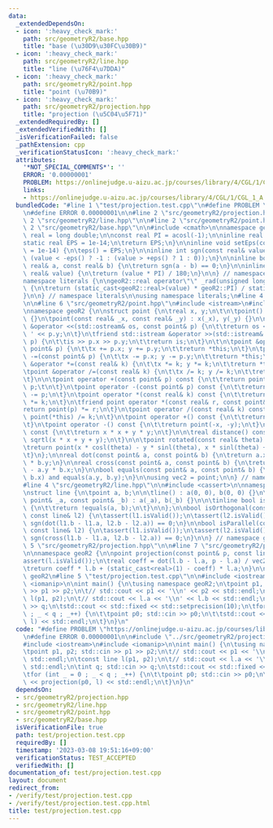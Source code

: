```yaml
---
data:
  _extendedDependsOn:
  - icon: ':heavy_check_mark:'
    path: src/geometryR2/base.hpp
    title: "base (\u30D9\u30FC\u30B9)"
  - icon: ':heavy_check_mark:'
    path: src/geometryR2/line.hpp
    title: "line (\u76F4\u7DDA)"
  - icon: ':heavy_check_mark:'
    path: src/geometryR2/point.hpp
    title: "point (\u70B9)"
  - icon: ':heavy_check_mark:'
    path: src/geometryR2/projection.hpp
    title: "projection (\u5C04\u5F71)"
  _extendedRequiredBy: []
  _extendedVerifiedWith: []
  _isVerificationFailed: false
  _pathExtension: cpp
  _verificationStatusIcon: ':heavy_check_mark:'
  attributes:
    '*NOT_SPECIAL_COMMENTS*': ''
    ERROR: '0.00000001'
    PROBLEM: https://onlinejudge.u-aizu.ac.jp/courses/library/4/CGL/1/CGL_1_A
    links:
    - https://onlinejudge.u-aizu.ac.jp/courses/library/4/CGL/1/CGL_1_A
  bundledCode: "#line 1 \"test/projection.test.cpp\"\n#define PROBLEM \"https://onlinejudge.u-aizu.ac.jp/courses/library/4/CGL/1/CGL_1_A\"\
    \n#define ERROR 0.00000001\n\n#line 2 \"src/geometryR2/projection.hpp\"\n\n#line\
    \ 2 \"src/geometryR2/line.hpp\"\n\n#line 2 \"src/geometryR2/point.hpp\"\n\n#line\
    \ 2 \"src/geometryR2/base.hpp\"\n\n#include <cmath>\n\nnamespace geoR2 {\n\nusing\
    \ real = long double;\n\nconst real PI = acosl(-1);\n\ninline real &eps() {\n\t\
    static real EPS = 1e-14;\n\treturn EPS;\n}\n\ninline void setEps(const real& EPS\
    \ = 1e-14) {\n\teps() = EPS;\n}\n\ninline int sgn(const real& value) {\n\treturn\
    \ (value < -eps() ? -1 : (value > +eps() ? 1 : 0));\n}\n\ninline bool equals(const\
    \ real& a, const real& b) {\n\treturn sgn(a - b) == 0;\n}\n\ninline real toRadian(const\
    \ real& value) {\n\treturn (value * PI) / 180;\n}\n\n} // namespace geoR2\n\n\
    namespace literals {\n\ngeoR2::real operator\"\" _rad(unsigned long long value)\
    \ {\n\treturn (static_cast<geoR2::real>(value) * geoR2::PI) / static_cast<geoR2::real>(180);\n\
    }\n\n} // namespace literals\n\nusing namespace literals;\n#line 4 \"src/geometryR2/point.hpp\"\
    \n\n#line 6 \"src/geometryR2/point.hpp\"\n#include <istream>\n#include <ostream>\n\
    \nnamespace geoR2 {\n\nstruct point {\n\treal x, y;\n\t\n\tpoint() : x(0), y(0)\
    \ {}\n\tpoint(const real& _x, const real& _y) : x(_x), y(_y) {}\n\n\tfriend std::ostream\
    \ &operator <<(std::ostream& os, const point& p) {\n\t\treturn os << p.x << '\
    \ ' << p.y;\n\t}\n\tfriend std::istream &operator >>(std::istream& is, point&\
    \ p) {\n\t\tis >> p.x >> p.y;\n\t\treturn is;\n\t}\n\t\n\tpoint &operator +=(const\
    \ point& p) {\n\t\tx += p.x; y += p.y;\n\t\treturn *this;\n\t}\n\tpoint &operator\
    \ -=(const point& p) {\n\t\tx -= p.x; y -= p.y;\n\t\treturn *this;\n\t}\n\tpoint\
    \ &operator *=(const real& k) {\n\t\tx *= k; y *= k;\n\t\treturn *this;\n\t}\n\
    \tpoint &operator /=(const real& k) {\n\t\tx /= k; y /= k;\n\t\treturn *this;\n\
    \t}\n\n\tpoint operator +(const point& p) const {\n\t\treturn point(*this) +=\
    \ p;\t\n\t}\n\tpoint operator -(const point& p) const {\n\t\treturn point(*this)\
    \ -= p;\n\t}\n\tpoint operator *(const real& k) const {\n\t\treturn point(*this)\
    \ *= k;\n\t}\n\tfriend point operator *(const real& r, const point& p) {\n\t\t\
    return point(p) *= r;\n\t}\n\tpoint operator /(const real& k) const {\n\t\treturn\
    \ point(*this) /= k;\n\t}\n\tpoint operator +() const {\n\t\treturn point(*this);\n\
    \t}\n\tpoint operator -() const {\n\t\treturn point(-x, -y);\n\t}\n\n\treal squareDistance()\
    \ const {\n\t\treturn x * x + y * y;\n\t}\n\n\treal distance() const {\n\t\treturn\
    \ sqrtl(x * x + y + y);\n\t}\n\n\tpoint rotated(const real& theta) const {\n\t\
    \treturn point(x * cosl(theta) - y * sinl(theta), x * sinl(theta) + y * cosl(theta));\n\
    \t}\n};\n\nreal dot(const point& a, const point& b) {\n\treturn a.x * b.x + a.y\
    \ * b.y;\n}\n\nreal cross(const point& a, const point& b) {\n\treturn a.x * b.y\
    \ - a.y * b.x;\n}\n\nbool equals(const point& a, const point& b) {\n\treturn equals(a.x,\
    \ b.x) and equals(a.y, b.y);\n}\n\nusing vec2 = point;\n\n} // namespace geoR2\n\
    #line 4 \"src/geometryR2/line.hpp\"\n\n#include <cassert>\n\nnamespace geoR2 {\n\
    \nstruct line {\n\tpoint a, b;\n\n\tline() : a(0, 0), b(0, 0) {}\n\tline(const\
    \ point& _a, const point& _b) : a(_a), b(_b) {}\n\n\tinline bool isValid() const\
    \ {\n\t\treturn !equals(a, b);\n\t}\n\n};\n\nbool isOrthogonal(const line& l1,\
    \ const line& l2) {\n\tassert(l1.isValid());\n\tassert(l2.isValid());\n\treturn\
    \ sgn(dot(l1.b - l1.a, l2.b - l2.a)) == 0;\n}\n\nbool isParallel(const line& l1,\
    \ const line& l2) {\n\tassert(l1.isValid());\n\tassert(l2.isValid());\n\treturn\
    \ sgn(cross(l1.b - l1.a, l2.b - l2.a)) == 0;\n}\n\n} // namespace geo2d\n#line\
    \ 5 \"src/geometryR2/projection.hpp\"\n\n#line 7 \"src/geometryR2/projection.hpp\"\
    \n\nnamespace geoR2 {\n\npoint projection(const point& p, const line& l) {\n\t\
    assert(l.isValid());\n\treal coeff = dot(l.b - l.a, p - l.a) / vec2(l.b - l.a).squareDistance();\n\
    \treturn coeff * l.b + (static_cast<real>(1) - coeff) * l.a;\n}\n\n} // namespace\
    \ geoR2\n#line 5 \"test/projection.test.cpp\"\n\n#include <iostream>\n#include\
    \ <iomanip>\n\nint main() {\n\tusing namespace geoR2;\n\tpoint p1, p2; std::cin\
    \ >> p1 >> p2;\n\t// std::cout << p1 << '\\n' << p2 << std::endl;\n\tconst line\
    \ l(p1, p2);\n\t// std::cout << l.a << '\\n' << l.b << std::endl;\n\tint q; std::cin\
    \ >> q;\n\tstd::cout << std::fixed << std::setprecision(10);\n\tfor (int _ = 0\
    \ ; _ < q ; _++) {\n\t\tpoint p0; std::cin >> p0;\n\t\tstd::cout << projection(p0,\
    \ l) << std::endl;\n\t}\n}\n"
  code: "#define PROBLEM \"https://onlinejudge.u-aizu.ac.jp/courses/library/4/CGL/1/CGL_1_A\"\
    \n#define ERROR 0.00000001\n\n#include \"../src/geometryR2/projection.hpp\"\n\n\
    #include <iostream>\n#include <iomanip>\n\nint main() {\n\tusing namespace geoR2;\n\
    \tpoint p1, p2; std::cin >> p1 >> p2;\n\t// std::cout << p1 << '\\n' << p2 <<\
    \ std::endl;\n\tconst line l(p1, p2);\n\t// std::cout << l.a << '\\n' << l.b <<\
    \ std::endl;\n\tint q; std::cin >> q;\n\tstd::cout << std::fixed << std::setprecision(10);\n\
    \tfor (int _ = 0 ; _ < q ; _++) {\n\t\tpoint p0; std::cin >> p0;\n\t\tstd::cout\
    \ << projection(p0, l) << std::endl;\n\t}\n}\n"
  dependsOn:
  - src/geometryR2/projection.hpp
  - src/geometryR2/line.hpp
  - src/geometryR2/point.hpp
  - src/geometryR2/base.hpp
  isVerificationFile: true
  path: test/projection.test.cpp
  requiredBy: []
  timestamp: '2023-03-08 19:51:16+09:00'
  verificationStatus: TEST_ACCEPTED
  verifiedWith: []
documentation_of: test/projection.test.cpp
layout: document
redirect_from:
- /verify/test/projection.test.cpp
- /verify/test/projection.test.cpp.html
title: test/projection.test.cpp
---
```

